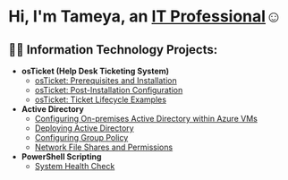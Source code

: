 
<h1>Hi, I'm Tameya, an <a href="https://linkedin.com/in/tameya-williams-a12b25247/">IT Professional</a>☺</h1>

<h2>👨‍💻 Information Technology Projects:</h2>

- <b>osTicket (Help Desk Ticketing System)</b>
  - [osTicket: Prerequisites and Installation](https://github.com/tameya-w/osticket-prereqs)
  - [osTicket: Post-Installation Configuration](https://github.com/tameya-w/post-install-config)
  - [osTicket: Ticket Lifecycle Examples](https://github.com/tameya-w/ticket-lifecycle)
- <b>Active Directory</b>
  - [Configuring On-premises Active Directory within Azure VMs](https://github.com/tameya-w/configure-ad)
  - [Deploying Active Directory](https://github.com/tameya-w/deploy-ad)
  - [Configuring Group Policy](https://github.com/tameya-w/group-policy)
  - [Network File Shares and Permissions](https://github.com/tameya-w/azure-network-protocols)
- <b>PowerShell Scripting</b>
  - [System Health Check](https://github.com/tameya-w/System-Health-Check)



[linkedin]: https://linkedin.com/in/tameya-williams-a12b25247/
